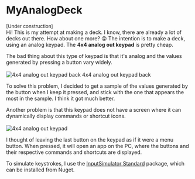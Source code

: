 # MyAnalogDeck
<font size=2> [Under construction] </font>
<br />
Hi! This is my attempt at making a deck. I know, there are already a lot of decks out there.
How about one more? 😜
The intention is to make a deck, using an analog keypad. The **4x4 analog out keypad** is pretty cheap. 

The bad thing about this type of keypad is that it's analog and the values generated by pressing a button vary widely.
<br /><br />
![4x4 analog out keypad back 4x4 analog out keypad back](https://github.com/nsaraiva/MyAnalogDeck/blob/feature/execute-commands/images/MyAnalogDeck_back.jpg)

To solve this problem, I decided to get a sample of the values generated by the button when I keep it pressed, and stick with the one that appears the most in the sample.
I think it got much better.

Another problem is that this keypad does not have a screen where it can dynamically display commands or shortcut icons.
<br /><br />
![4x4 analog out keypad](https://github.com/nsaraiva/MyAnalogDeck/blob/feature/execute-commands/images/MyAnalogDeck.jpg)

I thought of leaving the last button on the keypad as if it were a menu button. When pressed, it will open an app on the PC, where the buttons and their respective commands and shortcuts are displayed.

To simulate keystrokes, I use the [InputSimulator Standard](https://github.com/GregsStack/InputSimulatorStandard/) package, which can be installed from Nuget.